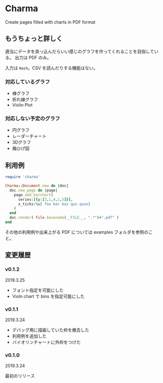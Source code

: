 # Charma

Create pages filled with charts in PDF format

## もうちょっと詳しく

適当にデータを突っ込んだらいい感じのグラフを作ってくれることを目指している。
出力は PDF のみ。

入力は `Hash`。CSV を読んだりする機能はない。

### 対応しているグラフ

* 棒グラフ
* 折れ線グラフ
* Violin Plot

### 対応しない予定のグラフ

* 円グラフ
* レーダーチャート
* 3Dグラフ
* 箱ひげ図

## 利用例

```ruby
require 'charma'

Charma::Document.new do |doc|
  doc.new_page do |page|
    page.add_barchart(
      series:[{y:[3,1,4,1,5]}],
      x_ticks:%w[ foo bar baz qux quux]
    )
  end
  doc.render( File.basename(__FILE__, ".*")+".pdf" )
end
```

その他の利用例や出来上がる PDF については examples フォルダを参照のこと。

## 変更履歴

### v0.1.2

2019.3.25

* フォント指定を可能にした
* Violn chart で bins を指定可能にした

### v0.1.1

2019.3.24

* デバッグ用に描画していた枠を撤去した
* 利用例を追加した
* バイオリンチャートに外枠をつけた

### v0.1.0

2019.3.24

最初のリリース